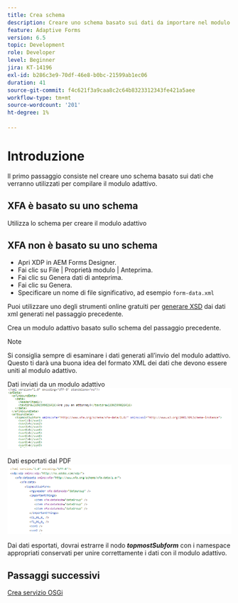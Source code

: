 ```yaml
---
title: Crea schema
description: Creare uno schema basato sui dati da importare nel modulo adattivo
feature: Adaptive Forms
version: 6.5
topic: Development
role: Developer
level: Beginner
jira: KT-14196
exl-id: b286c3e9-70df-46e8-b0bc-21599ab1ec06
duration: 41
source-git-commit: f4c621f3a9caa8c2c64b8323312343fe421a5aee
workflow-type: tm+mt
source-wordcount: '201'
ht-degree: 1%

---
```


# Introduzione

Il primo passaggio consiste nel creare uno schema basato sui dati che verranno utilizzati per compilare il modulo adattivo.

## XFA è basato su uno schema

Utilizza lo schema per creare il modulo adattivo

## XFA non è basato su uno schema

* Apri XDP in AEM Forms Designer.
* Fai clic su File | Proprietà modulo | Anteprima.
* Fai clic su Genera dati di anteprima.
* Fai clic su Genera.
* Specificare un nome di file significativo, ad esempio `form-data.xml`

Puoi utilizzare uno degli strumenti online gratuiti per [generare XSD](https://www.freeformatter.com/xsd-generator.html) dai dati xml generati nel passaggio precedente.

Crea un modulo adattivo basato sullo schema del passaggio precedente.

>[!NOTE]
>Si consiglia sempre di esaminare i dati generati all’invio del modulo adattivo. Questo ti darà una buona idea del formato XML dei dati che devono essere uniti al modulo adattivo.

Dati inviati da un modulo adattivo
![dati inviati](./assets/af-submitted-data.png)

Dati esportati dal PDF
![dati-esportati](./assets/exported-data.png)

Dai dati esportati, dovrai estrarre il nodo **_topmostSubform_** con i namespace appropriati conservati per unire correttamente i dati con il modulo adattivo.

## Passaggi successivi

[Crea servizio OSGi](./create-osgi-service.md)
